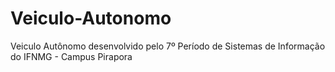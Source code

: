 # Veiculo-Autonomo
Veiculo Autônomo desenvolvido pelo 7º Período de Sistemas de Informação do IFNMG - Campus Pirapora
